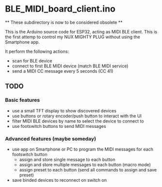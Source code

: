 BLE_MIDI_board_client.ino
===============================

** These subdirectory is now to be considered obsolete **

This is the Arduino source code for ESP32, acting as MIDI BLE client.
This is the first attemp to control my NUX MIGHTY PLUG without using the Smartphone app.


It perform the following actions:
* scan for BLE device
* connect to first BLE MIDI device (match BLE MIDI service)
* send a MIDI CC message every 5 seconds (CC 41)



## TODO

### Basic features

* use a small TFT display to show discovered devices
* use buttons or rotary encoder/push button to interact with the UI
* filter MIDI BLE devices by name to select the device to connect to
* use footswitch buttons to send MIDI messages


### Advanced features (maybe someday)

* use app on Smartphone or PC to program the MIDI messages for each footswitch button
    * assign and store single message to each button
    * assign and store multiple messages to each button (macro mode)
    * assign preset to each button (send all commands to assign and save preset)
* save binded devices to reconnect on switch on
